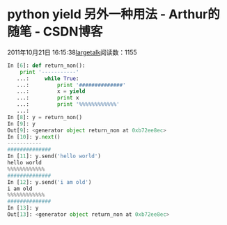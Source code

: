 # python yield 另外一种用法 - Arthur的随笔 - CSDN博客
2011年10月21日 16:15:38[largetalk](https://me.csdn.net/largetalk)阅读数：1155
```python
In [6]: def return_non():
    print '-----------'
   ...:     while True:
   ...:         print '##############'
   ...:         x = yield
   ...:         print x
   ...:         print '%%%%%%%%%%%%'
   ...: 
In [8]: y = return_non()
In [9]: y
Out[9]: <generator object return_non at 0xb72ee8ec>
In [10]: y.next()
-----------
##############
In [11]: y.send('hello world')
hello world
%%%%%%%%%%%%
##############
In [12]: y.send('i am old')
i am old
%%%%%%%%%%%%
##############
In [13]: y
Out[13]: <generator object return_non at 0xb72ee8ec>
```

